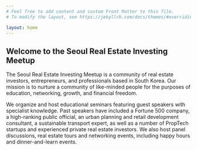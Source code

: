 ```yaml
---
# Feel free to add content and custom Front Matter to this file.
# To modify the layout, see https://jekyllrb.com/docs/themes/#overriding-theme-defaults

layout: home
---
```


## Welcome to the Seoul Real Estate Investing Meetup


The Seoul Real Estate Investing Meetup is a community of real estate investors, entrepreneurs, and professionals based in South Korea. Our mission is to nurture a community of like-minded people for the purposes of education, networking, growth, and financial freedom.

We organize and host educational seminars featuring guest speakers with specialist knowledge. Past speakers have included a Fortune 500 company, a high-ranking public official, an urban planning and retail development consultant, a sustainable transport expert, as well as a number of PropTech startups and experienced private real estate investors. We also host panel discussions, real estate tours and networking events, including happy hours and dinner-and-learn events.
